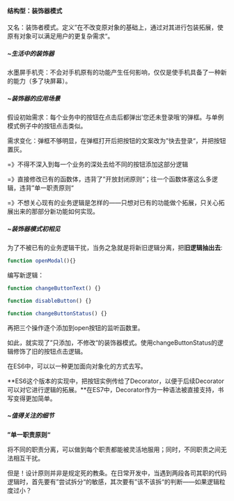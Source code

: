#### 结构型：装饰器模式

又名：装饰者模式。定义”在不改变原对象的基础上，通过对其进行包装拓展，使原有对象可以满足用户的更复杂需求“。



##### ~生活中的装饰器

水墨屏手机壳：不会对手机原有的功能产生任何影响，仅仅是使手机具备了一种新的能力（多了块屏幕）。



##### ~装饰器的应用场景

假设初始需求：每个业务中的按钮在点击后都弹出’您还未登录哦‘的弹框。与单例模式例子中的按钮点击类似。

需求变化：弹框不够明显，在弹框打开后把按钮的文案改为”快去登录“，并把按钮置灰。

=》不得不深入到每一个业务的深处去给不同的按钮添加这部分逻辑

=》直接修改已有的函数体，违背了”开放封闭原则“；往一个函数体塞这么多逻辑，违背”单一职责原则“

=》不想关心现有的业务逻辑是怎样的——只想对已有的功能做个拓展，只关心拓展出来的那部分新功能如何实现。



##### ~装饰器模式初相见

为了不被已有的业务逻辑干扰，当务之急就是将新旧逻辑分离，把**旧逻辑抽出去**:

```javascript
function openModal(){}
```

编写新逻辑：

```javascript
function changeButtonText() {}

function disableButton() {}

function changeButtonStatus() {}
```

再把三个操作逐个添加到open按钮的监听函数里。

如此，就实现了”只添加，不修改“的装饰器模式。使用changeButtonStatus的逻辑修饰了旧的按钮点击逻辑。

在ES6中，可以以一种更加面向对象化的方式去写。

**ES6这个版本的实现中，把按钮实例传给了Decorator，以便于后续Decorator可以对它进行逻辑的拓展。**在ES7中，Decorator作为一种语法被直接支持，书写变得更加简单。



##### ~值得关注的细节

**”单一职责原则“**

将不同的职责分离，可以做到每个职责都能被灵活地服用；同时，不同职责之间无法相互干扰。

但是！设计原则并非是规定死的教条。在日常开发中，当遇到两段各司其职的代码逻辑时，首先要有”尝试拆分“的敏感，其次要有”该不该拆“的判断——如果逻辑粒度过小？